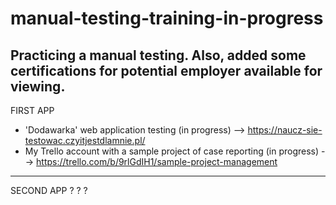 # manual-testing-training-in-progress
Practicing a manual testing. Also, added some certifications for potential employer available for viewing.
------------------------------
FIRST APP
- 'Dodawarka' web application testing (in progress) --> https://naucz-sie-testowac.czyitjestdlamnie.pl/ 
- My Trello account with a sample project of case reporting (in progress) --> https://trello.com/b/9rlGdIH1/sample-project-management

--------------------------------------
SECOND APP ? ? ?

